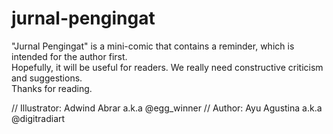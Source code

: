 # jurnal-pengingat
"Jurnal Pengingat" is a mini-comic that contains a reminder, which is intended for the author first.  
Hopefully, it will be useful for readers. We really need constructive criticism and suggestions.  
Thanks for reading.  

// Illustrator: Adwind Abrar a.k.a @egg_winner 
// Author: Ayu Agustina a.k.a @digitradiart
